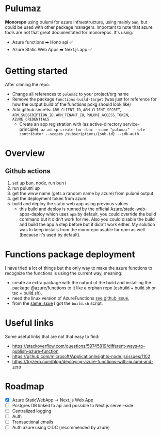 # Pulumaz

**Monorepo** using pulumi for azure infraestructure, using mainly `bun`, but could be used with other package managers. Important to note that
azure tools are not that great documentated for monorepos.
It's using:

- Azure functions ➡️ Hono api ✅
- Azure Static Web Apps ➡️ Next.js app ✅

# Getting started

After cloning the repo:

- Change all references to `pulumaz` to your project/org name
- Remove the package `functions-build-target` (was just for reference for how the output build of the functions pckg should look like)
- Add github secrets: `ARM_CLIENT_ID`, `ARM_CLIENT_SECRET`, `ARM_SUBSCRIPTION_ID`, `ARM_TENANT_ID`, `PULUMI_ACCESS_TOKEN`, `AZURE_CREDENTIALS`
  - Create an app registration with (az active-directory service-principle): `az ad sp create-for-rbac --name "pulumaz" --role contributor --scopes /subscriptions/{sub-id} --sdk-auth`

# Overview

## Github actions

1. set up bun, node, run bun i
2. run pulumi up
3. get the www name (gets a random name by azure) from pulumi output
4. get the deployment token from azure
5. build and deploy the static web app using previous values
   - this build and deploy is runned by the official Azure/static-web-apps-deploy which uses `npm` by default, you could override the build command but it didn't work for me.
     Also you could disable the build and build the app a step before but it didn't work either. My solution was to keep installs from the monorepo usable for npm as well (because it's used by default).

# Functions package deployment

I have tried a lot of things but the only way to make the azure functions to recognize the functions is using the current way, meaning:

- create an extra package with the output of the build and installing the package @azure/functions to it like a orphan repo (esbuild + build.sh or tsc + build.sh).
- need the linux version of AzureFunctions [see github issue](https://github.com/Azure/azure-functions-nodejs-library/issues/260#issuecomment-2133675709),
- from the [same issue](https://github.com/Azure/azure-functions-nodejs-library/issues/260#issuecomment-2241240564) I got the `build.sh` script.

# Useful links

Some useful links that are not that easy to find:

- https://stackoverflow.com/questions/59745819/different-ways-to-publish-azure-function
- https://github.com/microsoft/ApplicationInsights-node.js/issues/1102
- https://tryzero.com/blog/deploying-azure-functions-with-pulumi-and-zero

# Roadmap

- [x] Azure StaticWebApp -> Next.js Web App
- [ ] Postgres DB linked to api and possible to Next.js server-side
- [ ] Centralized logging
- [ ] Auth
- [ ] Transactional emails
- [ ] Auth azure using OIDC (recommended by azure)
